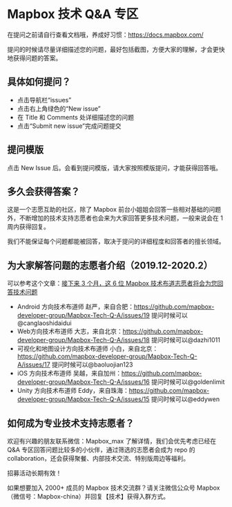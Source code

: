 # Mapbox 技术 Q&A 专区
在提问之前请自行查看文档哦，养成好习惯：https://docs.mapbox.com/

提问的时候请尽量详细描述您的问题，最好包括截图，方便大家的理解，才会更快地获得问题的答案。

## 具体如何提问？
- 点击导航栏“issues”
- 点击右上角绿色的“New issue”
- 在 Title 和 Comments 处详细描述您的问题
- 点击“Submit new issue”完成问题提交

## 提问模版
点击 New Issue 后。会看到提问模版，请大家按照模版提问，才能获得回答哦。

## 多久会获得答案？
这是一个志愿互助的社区，除了 Mapbox 前台小姐姐会回答一些相对基础的问题外，不断增加的技术支持志愿者也会来为大家回答更多技术问题，一般来说会在 1 周内获得回复。

我们不能保证每个问题都能被回答，取决于提问的详细程度和回答者的擅长领域。

## 为大家解答问题的志愿者介绍（2019.12-2020.2）
可以参考这个文章：[接下来 3 个月，这 6 位 Mapbox 技术布道志愿者将会为您回答技术问题](https://mp.weixin.qq.com/s?__biz=MzIwNTU1MDM2Mg==&mid=2247488342&idx=3&sn=00858f23fe0a09dc0c39f7befd282664&chksm=972e7523a059fc35451ecfd979b4dc1fa279c8b092299030d79ff4292f5fc388beb2cebf28a7&token=574891553&lang=zh_CN#rd)

- Android 方向技术布道师 赵严，来自合肥：https://github.com/mapbox-developer-group/Mapbox-Tech-Q-A/issues/19 提问时候可以@canglaoshidaidui
- Web方向技术布道师 大志，来自北京：https://github.com/mapbox-developer-group/Mapbox-Tech-Q-A/issues/18 提问时候可以@dazhi1011 
- 可视化和地图设计方向技术布道师 小白，来自北京：https://github.com/mapbox-developer-group/Mapbox-Tech-Q-A/issues/17 提问时候可以@baoluojian123
- iOS 方向技术布道师 吴越，来自加州：https://github.com/mapbox-developer-group/Mapbox-Tech-Q-A/issues/16 提问时候可以@goldenlimit
- Unity 方向技术布道师 Eddy，来自珠海：https://github.com/mapbox-developer-group/Mapbox-Tech-Q-A/issues/15 提问时候可以@eddywen

## 如何成为专业技术支持志愿者？
欢迎有兴趣的朋友联系微信：Mapbox_max 了解详情，我们会优先考虑已经在 Q&A 专区回答问题比较多的小伙伴，通过筛选的志愿者会成为 repo 的 collaboration，还会获得聚餐、内部技术交流、特别版周边等福利。

招募活动长期有效！

如果想要加入 2000+ 成员的 Mapbox 技术交流群？请关注微信公众号 Mapbox（微信号：Mapbox-china）并回复【技术】获得入群方式。
